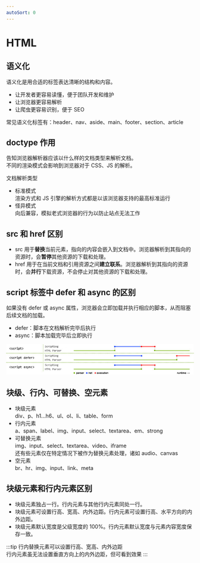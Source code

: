 ```yaml
---
autoSort: 0
---
```


# HTML

## 语义化

语义化是用合适的标签表达清晰的结构和内容。

- 让开发者更容易读懂，便于团队开发和维护
- 让浏览器更容易解析
- 让爬虫更容易识别，便于 SEO

常见语义化标签有：header、nav、aside、main、footer、section、article

## doctype 作用

告知浏览器解析器应该以什么样的文档类型来解析文档。  
不同的渲染模式会影响到浏览器对于 CSS、JS 的解析。

文档解析类型

- 标准模式  
  渲染方式和 JS 引擎的解析方式都是以该浏览器支持的最高标准运行
- 怪异模式  
  向后兼容，模拟老式浏览器的行为以防止站点无法工作

## src 和 href 区别

- src 用于**替换**当前元素，指向的内容会嵌入到文档中。浏览器解析到其指向的资源时，会**暂停**其他资源的下载和处理。
- href 用于在当前文档和引用资源之间**建立联系**。浏览器解析到其指向的资源时，会**并行**下载资源，不会停止对其他资源的下载和处理。

## script 标签中 defer 和 async 的区别

如果没有 defer 或 async 属性，浏览器会立即加载并执行相应的脚本，从而阻塞后续文档的加载。

- defer：脚本在文档解析完毕后执行
- async：脚本加载完毕后立即执⾏

![async_script](https://raw.githubusercontent.com/Vsnoy/PicGo/main/VuePress/async_script.png)

## 块级、行内、可替换、空元素

- 块级元素  
  div、p、h1...h6、ul、ol、li、table、form
- 行内元素  
  a、span、label、img、input、select、textarea、em、strong
- 可替换元素  
  img、input、select、textarea、video、iframe  
  还有些元素仅在特定情况下被作为替换元素处理，诸如 audio、canvas
- 空元素  
  br、hr、img、input、link、meta

## 块级元素和行内元素区别

- 块级元素独占一行。行内元素与其他行内元素同处一行。
- 块级元素可设置行高、宽高、内外边距。行内元素可设置行高、水平方向的内外边距。  
- 块级元素默认宽度是父级宽度的 100%。行内元素默认宽度与元素内容宽度保存一致。

:::tip
行内替换元素可以设置行高、宽高、内外边距  
行内元素虽无法设置垂直方向上的内外边距，但可看到效果
:::
